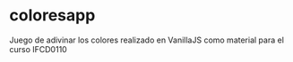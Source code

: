 # coloresapp
Juego de adivinar los colores realizado en VanillaJS como material para el curso IFCD0110
